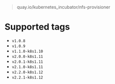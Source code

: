 > quay.io/kubernetes_incubator/nfs-provisioner

# Supported tags
- `v1.0.8`
- `v1.0.9`
- `v1.1.0-k8s1.10`
- `v2.0.0-k8s1.11`
- `v2.0.1-k8s1.11`
- `v2.1.0-k8s1.11`
- `v2.2.0-k8s1.12`
- `v2.2.1-k8s1.12`